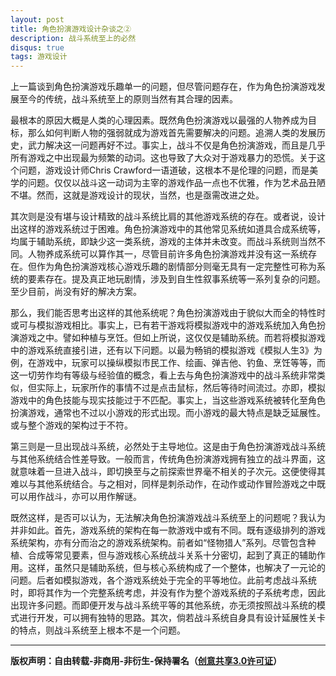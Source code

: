 ```yaml
---
layout: post
title: 角色扮演游戏设计杂谈之②
description: 战斗系统至上的必然
disqus: true
tags: 游戏设计
---
```

上一篇谈到角色扮演游戏乐趣单一的问题，但尽管问题存在，作为角色扮演游戏发展至今的传统，战斗系统至上的原则当然有其合理的因素。

最根本的原因大概是人类的心理因素。既然角色扮演游戏以最强的人物养成为目标，那么如何判断人物的强弱就成为游戏首先需要解决的问题。追溯人类的发展历史，武力解决这一问题再好不过。事实上，战斗不仅是角色扮演游戏，而且是几乎所有游戏之中出现最为频繁的动词。这也导致了大众对于游戏暴力的恐慌。关于这个问题，游戏设计师Chris Crawford一语道破，这根本不是伦理的问题，而是美学的问题。仅仅以战斗这一动词为主宰的游戏作品一点也不优雅，作为艺术品丑陋不堪。然而，这就是游戏设计的现状，当然，也是亟需改进之处。

其次则是没有堪与设计精致的战斗系统比肩的其他游戏系统的存在。或者说，设计出这样的游戏系统过于困难。角色扮演游戏中的其他常见系统如道具合成系统等，均属于辅助系统，即缺少这一类系统，游戏的主体并未改变。而战斗系统则当然不同。人物养成系统可以算作其一，尽管目前许多角色扮演游戏并没有这一系统存在。但作为角色扮演游戏核心游戏乐趣的剧情部分则毫无具有一定完整性可称为系统的要素存在。提及真正地玩剧情，涉及到自生性叙事系统等一系列复杂的问题。至少目前，尚没有好的解决方案。

那么，我们能否思考出这样的其他系统呢？角色扮演游戏由于貌似大而全的特性时或可与模拟游戏相比。事实上，已有若干游戏将模拟游戏中的游戏系统加入角色扮演游戏之中。譬如种植与烹饪。但如上所说，这仅仅是辅助系统。而若将模拟游戏中的游戏系统直接引进，还有以下问题。以最为畅销的模拟游戏《模拟人生3》为例，在游戏中，玩家可以操纵模拟市民工作、绘画、弹吉他、钓鱼、烹饪等等，而这一切劳作均有等级与经验值的概念，看上去与角色扮演游戏中的战斗系统非常类似，但实际上，玩家所作的事情不过是点击鼠标，然后等待时间流过。亦即，模拟游戏中的角色技能与现实技能过于不匹配。事实上，当这些游戏系统被转化至角色扮演游戏，通常也不过以小游戏的形式出现。而小游戏的最大特点是缺乏延展性。或与整个游戏的架构过于不符。

第三则是一旦出现战斗系统，必然处于主导地位。这是由于角色扮演游戏战斗系统与其他系统结合性差导致。一般而言，传统角色扮演游戏拥有独立的战斗界面，这就意味着一旦进入战斗，即切换至与之前探索世界毫不相关的子次元。这便使得其难以与其他系统结合。与之相对，同样是刺杀动作，在动作或动作冒险游戏之中既可以用作战斗，亦可以用作解谜。


既然这样，是否可以认为，无法解决角色扮演游戏战斗系统至上的问题呢？我认为并非如此。首先，游戏系统的架构在每一款游戏中或有不同。既有逐级排列的游戏系统架构，亦有分而治之的游戏系统架构。前者如“怪物猎人”系列。尽管包含种植、合成等常见要素，但与游戏核心系统战斗关系十分密切，起到了真正的辅助作用。这样，虽然只是辅助系统，但与核心系统构成了一个整体，也解决了一元论的问题。后者如模拟游戏，各个游戏系统处于完全的平等地位。此前考虑战斗系统时，即将其作为一个完整系统考虑，并没有作为整个游戏系统的子系统考虑，因此出现许多问题。而即便开发与战斗系统平等的其他系统，亦无须按照战斗系统的模式进行开发，可以拥有独特的思路。其次，倘若战斗系统自身具有设计延展性关卡的特点，则战斗系统至上根本不是一个问题。

---
**版权声明：自由转载-非商用-非衍生-保持署名（[创意共享3.0许可证](https://creativecommons.org/licenses/by-nc-nd/3.0/deed.zh)）**